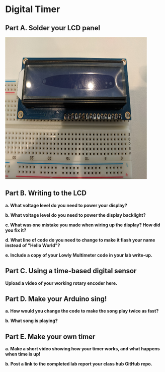 # Digital Timer

## Part A. Solder your LCD panel

<img src="https://github.com/BenKadosh1/IDD-Fa19-Lab2/blob/master/IDD_LAB_2_Soldered_LCD_Panel_Ben_K.jpg" width=450 height=450>

## Part B. Writing to the LCD
 
**a. What voltage level do you need to power your display?**

**b. What voltage level do you need to power the display backlight?**
   
**c. What was one mistake you made when wiring up the display? How did you fix it?**

**d. What line of code do you need to change to make it flash your name instead of "Hello World"?**
 
**e. Include a copy of your Lowly Multimeter code in your lab write-up.**


## Part C. Using a time-based digital sensor

**Upload a video of your working rotary encoder here.**


## Part D. Make your Arduino sing!

**a. How would you change the code to make the song play twice as fast?**
 
**b. What song is playing?**


## Part E. Make your own timer

**a. Make a short video showing how your timer works, and what happens when time is up!**

**b. Post a link to the completed lab report your class hub GitHub repo.**
